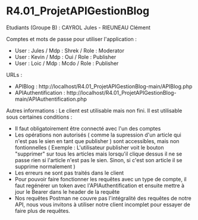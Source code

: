 # R4.01_ProjetAPIGestionBlog

Etudiants (Groupe B) : CAYROL Jules - RIEUNEAU Clément

Comptes et mots de passe pour utiliser l'application : 
  - User : Jules  / Mdp : Shrek / Role : Moderator
  - User : Kevin  / Mdp : Oui   / Role : Publisher
  - User : Loic   / Mdp : Mcdo  / Role : Publisher

URLs : 
  - APIBlog : http://localhost/R4.01_ProjetAPIGestionBlog-main/APIBlog.php
  - APIAuthentification : http://localhost/R4.01_ProjetAPIGestionBlog-main/APIAuthentification.php


Autres informations : Le client est utilisable mais non fini. Il est utilisable sous certaines conditions :
  - Il faut obligatoirement être connecté avec l'un des comptes
  - Les opérations non autorisés ( comme la supression d'un article qui n'est pas le sien en tant que publisher ) sont accessibles, mais non fontionnelles ( Exemple :  L'utilisateur publisher voit le bouton "supprimer" sur tous les articles mais lorsqu'il clique dessus il ne se passe rien si l'article n'est pas le sien. Sinon, si c'est son article il se supprime normalement )
  - Les erreurs ne sont pas traités dans le client
  - Pour pouvoir faire fonctionner les requêtes avec un type de compte, il faut regénérer un token avec l'APIAuthentification et ensuite mettre à jour le Bearer dans le header de la requête
  - Nos requêtes Postman ne couvre pas l'intégralité des requêtes de notre API, nous vous invitons à utiliser notre client incomplet pour essayer de faire plus de requêtes.
